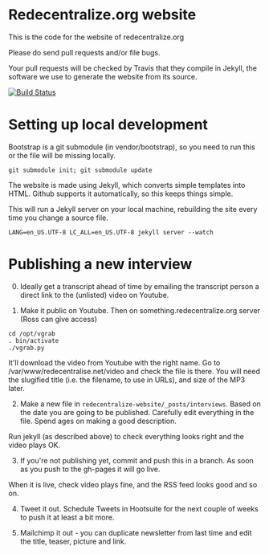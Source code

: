 Redecentralize.org website
==========================

This is the code for the website of redecentralize.org

Please do send pull requests and/or file bugs.

Your pull requests will be checked by Travis that they compile in Jekyll, the software we use to generate the website from its source.

[![Build Status](https://travis-ci.org/redecentralize/redecentralize-website.png)](https://travis-ci.org/redecentralize/redecentralize-website)


Setting up local development
============================

Bootstrap is a git submodule (in vendor/bootstrap), so you need to run this or
the file will be missing locally.

`git submodule init; git submodule update`

The website is made using Jekyll, which converts simple templates into HTML.
Github supports it automatically, so this keeps things simple.

This will run a Jekyll server on your local machine, rebuilding the 
site every time you change a source file.

`LANG=en_US.UTF-8 LC_ALL=en_US.UTF-8 jekyll server --watch`


Publishing a new interview
==========================

0. Ideally get a transcript ahead of time by emailing the transcript
person a direct link to the (unlisted) video on Youtube.

1. Make it public on Youtube. Then on something.redecentralize.org server
(Ross can give access) 

```
cd /opt/vgrab
. bin/activate
./vgrab.py
```

It'll download the video from Youtube with the right name.  Go to
/var/www/redecentralise.net/video and check the file is there. You will need
the slugified title (i.e. the filename, to use in URLs), and size of the MP3
later.

2. Make a new file in `redecentralize-website/_posts/interviews`.
Based on the date you are going to be published. Carefully edit
everything in the file. Spend ages on making a good description.

Run jekyll (as described above) to check everything looks right and the video
plays OK.

3. If you're not publishing yet, commit and push this in a branch.
As soon as you push to the gh-pages it will go live.

When it is live, check video plays fine, and the RSS feed looks good
and so on.

4. Tweet it out. Schedule Tweets in Hootsuite for the next couple of weeks
to push it at least a bit more.

5. Mailchimp it out - you can duplicate newsletter from last time and edit the
title, teaser, picture and link.



